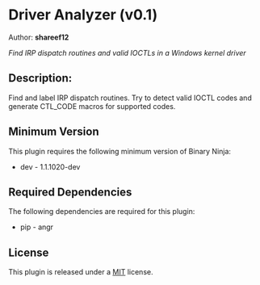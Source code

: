 # Driver Analyzer (v0.1)
Author: **shareef12**

_Find IRP dispatch routines and valid IOCTLs in a Windows kernel driver_

## Description:

Find and label IRP dispatch routines. Try to detect valid IOCTL codes and generate CTL_CODE macros for supported codes.

## Minimum Version

This plugin requires the following minimum version of Binary Ninja:

 * dev - 1.1.1020-dev


## Required Dependencies

The following dependencies are required for this plugin:

 * pip - angr


## License
    
This plugin is released under a [MIT](LICENSE) license.



